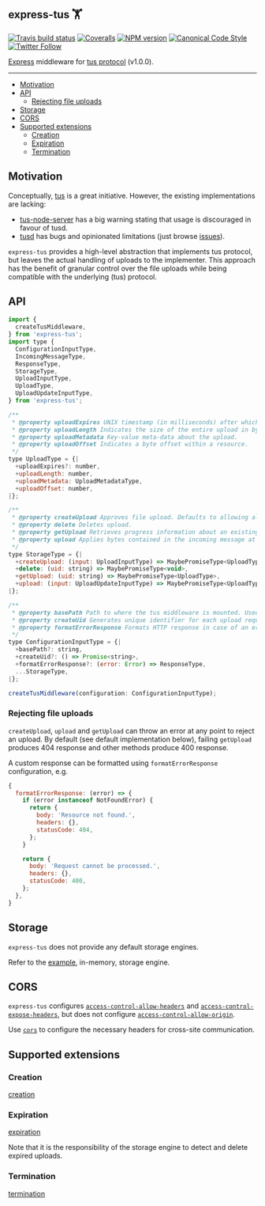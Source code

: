## express-tus 🏋️

[![Travis build status](http://img.shields.io/travis/gajus/express-tus/master.svg?style=flat-square)](https://travis-ci.org/gajus/express-tus)
[![Coveralls](https://img.shields.io/coveralls/gajus/express-tus.svg?style=flat-square)](https://coveralls.io/github/gajus/express-tus)
[![NPM version](http://img.shields.io/npm/v/express-tus.svg?style=flat-square)](https://www.npmjs.org/package/express-tus)
[![Canonical Code Style](https://img.shields.io/badge/code%20style-canonical-blue.svg?style=flat-square)](https://github.com/gajus/canonical)
[![Twitter Follow](https://img.shields.io/twitter/follow/kuizinas.svg?style=social&label=Follow)](https://twitter.com/kuizinas)

[Express](https://expressjs.com/) middleware for [tus protocol](https://tus.io/) (v1.0.0).

---

* [Motivation](#motivation)
* [API](#api)
  * [Rejecting file uploads](#rejecting-file-uploads)
* [Storage](#storage)
* [CORS](#cors)
* [Supported extensions](#supported-extensions)
  * [Creation](#creation)
  * [Expiration](#expiration)
  * [Termination](#termination)

## Motivation

Conceptually, [tus](https://tus.io/) is a great initiative. However, the existing implementations are lacking:

* [tus-node-server](https://github.com/tus/tus-node-server) has a big warning stating that usage is discouraged in favour of tusd.
* [tusd](https://github.com/tus/tusd) has bugs and opinionated limitations (just browse [issues](https://github.com/tus/tusd/issues)).

`express-tus` provides a high-level abstraction that implements tus protocol, but leaves the actual handling of uploads to the implementer. This approach has the benefit of granular control over the file uploads while being compatible with the underlying (tus) protocol.

## API

```js
import {
  createTusMiddleware,
} from 'express-tus';
import type {
  ConfigurationInputType,
  IncomingMessageType,
  ResponseType,
  StorageType,
  UploadInputType,
  UploadType,
  UploadUpdateInputType,
} from 'express-tus';

/**
 * @property uploadExpires UNIX timestamp (in milliseconds) after which the upload will be deleted.
 * @property uploadLength Indicates the size of the entire upload in bytes.
 * @property uploadMetadata Key-value meta-data about the upload.
 * @property uploadOffset Indicates a byte offset within a resource.
 */
type UploadType = {|
  +uploadExpires?: number,
  +uploadLength: number,
  +uploadMetadata: UploadMetadataType,
  +uploadOffset: number,
|};

/**
 * @property createUpload Approves file upload. Defaults to allowing all uploads.
 * @property delete Deletes upload.
 * @property getUpload Retrieves progress information about an existing upload.
 * @property upload Applies bytes contained in the incoming message at the given offset.
 */
type StorageType = {|
  +createUpload: (input: UploadInputType) => MaybePromiseType<UploadType>,
  +delete: (uid: string) => MaybePromiseType<void>,
  +getUpload: (uid: string) => MaybePromiseType<UploadType>,
  +upload: (input: UploadUpdateInputType) => MaybePromiseType<UploadType>,
|};

/**
 * @property basePath Path to where the tus middleware is mounted. Used for redirects. Defaults to `/`.
 * @property createUid Generates unique identifier for each upload request. Defaults to UUID v4.
 * @property formatErrorResponse Formats HTTP response in case of an error.
 */
type ConfigurationInputType = {|
  +basePath?: string,
  +createUid?: () => Promise<string>,
  +formatErrorResponse?: (error: Error) => ResponseType,
  ...StorageType,
|};

createTusMiddleware(configuration: ConfigurationInputType);

```

### Rejecting file uploads

`createUpload`, `upload` and `getUpload` can throw an error at any point to reject an upload. By default (see default implementation below), failing `getUpload` produces 404 response and other methods produce 400 response.

A custom response can be formatted using `formatErrorResponse` configuration, e.g.

```js
{
  formatErrorResponse: (error) => {
    if (error instanceof NotFoundError) {
      return {
        body: 'Resource not found.',
        headers: {},
        statusCode: 404,
      };
    }

    return {
      body: 'Request cannot be processed.',
      headers: {},
      statusCode: 400,
    };
  },
}

```

## Storage

`express-tus` does not provide any default storage engines.

Refer to the [example](./src/factories/createMemoryStorage.js), in-memory, storage engine.

## CORS

`express-tus` configures [`access-control-allow-headers`](https://developer.mozilla.org/en-US/docs/Web/HTTP/Headers/Access-Control-Allow-Headers) and [`access-control-expose-headers`](https://developer.mozilla.org/en-US/docs/Web/HTTP/Headers/Access-Control-Expose-Headers), but does not configure [`access-control-allow-origin`](https://developer.mozilla.org/en-US/docs/Web/HTTP/Headers/Access-Control-Allow-Origin).

Use [`cors`](https://www.npmjs.com/package/cors) to configure the necessary headers for cross-site communication.

## Supported extensions

### Creation

[creation](https://tus.io/protocols/resumable-upload.html#creation)

### Expiration

[expiration](https://tus.io/protocols/resumable-upload.html#expiration)

Note that it is the responsibility of the storage engine to detect and delete expired uploads.

### Termination

[termination](https://tus.io/protocols/resumable-upload.html#termination)
